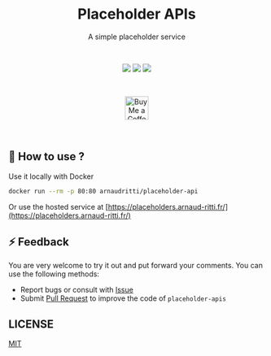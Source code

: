 
<h1 align="center">Placeholder APIs</h1>
<div align="center">
  <p>A simple placeholder service</p>
  <br/>

![](https://img.shields.io/github/workflow/status/arnaud-ritti/placeholder-apis/Release?style=flat-square)
[![](https://img.shields.io/github/v/release/arnaud-ritti/placeholder-apis?style=flat-square&color=orange)](https://github.com/arnaud-ritti/nr-monit/releases)
![](https://img.shields.io/docker/v/arnaudritti/placeholder-api?label=Docker%20release&style=flat-square)

  <br/>
  <p>
    <a href='https://ko-fi.com/arnaudritti' target='_blank'>
      <img height='35' style='border:0px;height:46px;' src='https://az743702.vo.msecnd.net/cdn/kofi3.png?v=0' border='0' alt='Buy Me a Coffee at ko-fi.com' />
    </a>
  </p>

</div>
<br/>

## 🚀 How to use ?

Use it locally with Docker

```bash
docker run --rm -p 80:80 arnaudritti/placeholder-api
```

Or use the hosted service at [https://placeholders.arnaud-ritti.fr/](https://placeholders.arnaud-ritti.fr/)

## ⚡ Feedback

You are very welcome to try it out and put forward your comments. You can use the following methods:

- Report bugs or consult with [Issue](https://github.com/arnaud-ritti/placeholder-apis/issues)
- Submit [Pull Request](https://github.com/arnaud-ritti/placeholder-apis/pulls) to improve the code of `placeholder-apis`

## LICENSE

[MIT](./LICENSE)
